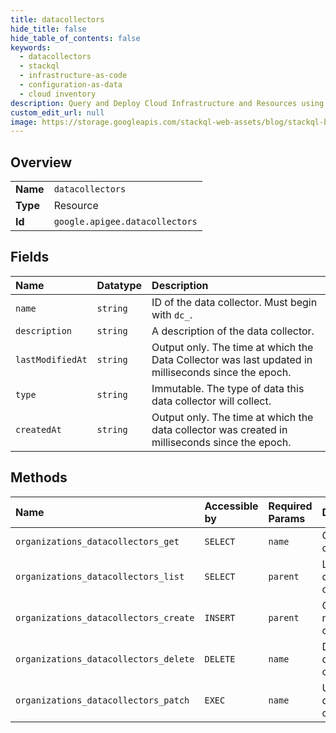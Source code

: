 ```yaml
---
title: datacollectors
hide_title: false
hide_table_of_contents: false
keywords:
  - datacollectors
  - stackql
  - infrastructure-as-code
  - configuration-as-data
  - cloud inventory
description: Query and Deploy Cloud Infrastructure and Resources using SQL
custom_edit_url: null
image: https://storage.googleapis.com/stackql-web-assets/blog/stackql-blog-post-featured-image.png
---
```

  
    

## Overview
<table><tbody>
<tr><td><b>Name</b></td><td><code>datacollectors</code></td></tr>
<tr><td><b>Type</b></td><td>Resource</td></tr>
<tr><td><b>Id</b></td><td><code>google.apigee.datacollectors</code></td></tr>
</tbody></table>

## Fields
| Name | Datatype | Description |
|:-----|:---------|:------------|
| `name` | `string` | ID of the data collector. Must begin with `dc_`. |
| `description` | `string` | A description of the data collector. |
| `lastModifiedAt` | `string` | Output only. The time at which the Data Collector was last updated in milliseconds since the epoch. |
| `type` | `string` | Immutable. The type of data this data collector will collect. |
| `createdAt` | `string` | Output only. The time at which the data collector was created in milliseconds since the epoch. |
## Methods
| Name | Accessible by | Required Params | Description |
|:-----|:--------------|:----------------|:------------|
| `organizations_datacollectors_get` | `SELECT` | `name` | Gets a data collector. |
| `organizations_datacollectors_list` | `SELECT` | `parent` | Lists all data collectors. |
| `organizations_datacollectors_create` | `INSERT` | `parent` | Creates a new data collector. |
| `organizations_datacollectors_delete` | `DELETE` | `name` | Deletes a data collector. |
| `organizations_datacollectors_patch` | `EXEC` | `name` | Updates a data collector. |
